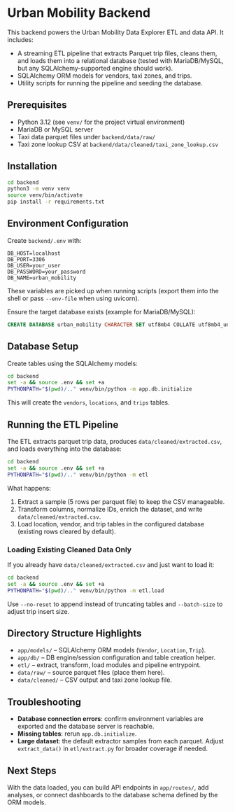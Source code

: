 # Urban Mobility Backend

This backend powers the Urban Mobility Data Explorer ETL and data API. It includes:

- A streaming ETL pipeline that extracts Parquet trip files, cleans them, and loads them into a relational database (tested with MariaDB/MySQL, but any SQLAlchemy-supported engine should work).
- SQLAlchemy ORM models for vendors, taxi zones, and trips.
- Utility scripts for running the pipeline and seeding the database.

## Prerequisites

- Python 3.12 (see `venv/` for the project virtual environment)
- MariaDB or MySQL server
- Taxi data parquet files under `backend/data/raw/`
- Taxi zone lookup CSV at `backend/data/cleaned/taxi_zone_lookup.csv`

## Installation

```bash
cd backend
python3 -m venv venv
source venv/bin/activate
pip install -r requirements.txt
```

## Environment Configuration

Create `backend/.env` with:

```
DB_HOST=localhost
DB_PORT=3306
DB_USER=your_user
DB_PASSWORD=your_password
DB_NAME=urban_mobility
```

These variables are picked up when running scripts (export them into the shell or pass `--env-file` when using uvicorn).

Ensure the target database exists (example for MariaDB/MySQL):

```sql
CREATE DATABASE urban_mobility CHARACTER SET utf8mb4 COLLATE utf8mb4_unicode_ci;
```

## Database Setup

Create tables using the SQLAlchemy models:

```bash
cd backend
set -a && source .env && set +a
PYTHONPATH="$(pwd)/.." venv/bin/python -m app.db.initialize
```

This will create the `vendors`, `locations`, and `trips` tables.

## Running the ETL Pipeline

The ETL extracts parquet trip data, produces `data/cleaned/extracted.csv`, and loads everything into the database:

```bash
cd backend
set -a && source .env && set +a
PYTHONPATH="$(pwd)/.." venv/bin/python -m etl
```

What happens:

1. Extract a sample (5 rows per parquet file) to keep the CSV manageable.
2. Transform columns, normalize IDs, enrich the dataset, and write `data/cleaned/extracted.csv`.
3. Load location, vendor, and trip tables in the configured database (existing rows cleared by default).

### Loading Existing Cleaned Data Only

If you already have `data/cleaned/extracted.csv` and just want to load it:

```bash
cd backend
set -a && source .env && set +a
PYTHONPATH="$(pwd)/.." venv/bin/python -m etl.load
```

Use `--no-reset` to append instead of truncating tables and `--batch-size` to adjust trip insert size.

## Directory Structure Highlights

- `app/models/` – SQLAlchemy ORM models (`Vendor`, `Location`, `Trip`).
- `app/db/` – DB engine/session configuration and table creation helper.
- `etl/` – extract, transform, load modules and pipeline entrypoint.
- `data/raw/` – source parquet files (place them here).
- `data/cleaned/` – CSV output and taxi zone lookup file.


## Troubleshooting

- **Database connection errors**: confirm environment variables are exported and the database server is reachable.
- **Missing tables**: rerun `app.db.initialize`.
- **Large dataset**: the default extractor samples from each parquet. Adjust `extract_data()` in `etl/extract.py` for broader coverage if needed.

## Next Steps

With the data loaded, you can build API endpoints in `app/routes/`, add analyses, or connect dashboards to the database schema defined by the ORM models.
